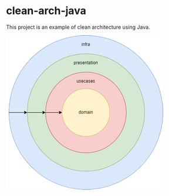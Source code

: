 # clean-arch-java

This project is an example of clean architecture using Java.

![alt text](https://github.com/leoee/clean-arch-java/blob/main/clean_arch_image.png?raw=true)
